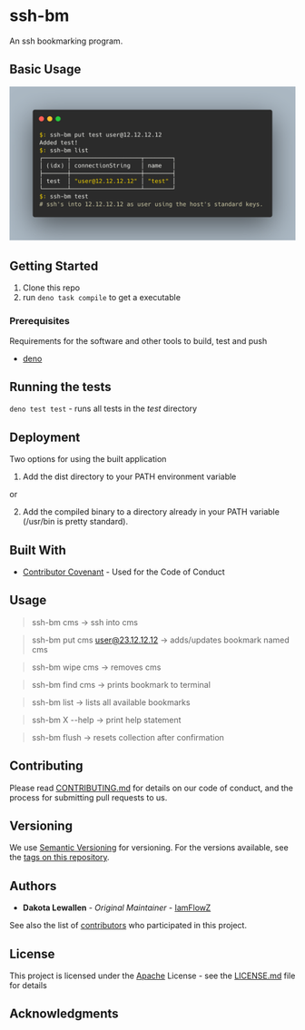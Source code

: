 # ssh-bm

An ssh bookmarking program.

## Basic Usage
![Terminal depicting basic usage](public/basic_usage.png "Basic Usage")

## Getting Started

1. Clone this repo
2. run `deno task compile` to get a executable

### Prerequisites

Requirements for the software and other tools to build, test and push

- [deno](https://deno.land)

## Running the tests

`deno test test` - runs all tests in the *test* directory

## Deployment

Two options for using the built application
1. Add the dist directory to your PATH environment variable

or

2. Add the compiled binary to a directory already in your PATH variable (/usr/bin is pretty standard).

## Built With

- [Contributor Covenant](https://www.contributor-covenant.org/) - Used for the
  Code of Conduct

## Usage

> ssh-bm cms -> ssh into cms

> ssh-bm put cms user@23.12.12.12 -> adds/updates bookmark named cms

> ssh-bm wipe cms -> removes cms

> ssh-bm find cms -> prints bookmark to terminal

> ssh-bm list -> lists all available bookmarks

> ssh-bm X --help -> print help statement

> ssh-bm flush -> resets collection after confirmation

## Contributing

Please read [CONTRIBUTING.md](CONTRIBUTING.md) for details on our code of
conduct, and the process for submitting pull requests to us.

## Versioning

We use [Semantic Versioning](http://semver.org/) for versioning. For the
versions available, see the
[tags on this repository](https://github.com/PurpleBooth/a-good-readme-template/tags).

## Authors

- **Dakota Lewallen** - _Original Maintainer_ -
  [IamFlowZ](https://github.com/IamFlowZ)

See also the list of
[contributors](https://github.com/PurpleBooth/a-good-readme-template/contributors)
who participated in this project.

## License

This project is licensed under the [Apache](LICENSE.md) License - see the [LICENSE.md](LICENSE.md) file for details

## Acknowledgments

